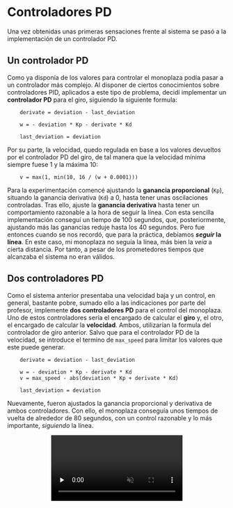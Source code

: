 # Controladores PD

Una vez obtenidas unas primeras sensaciones frente al sistema se pasó a la implementación de un controlador PD. 

## Un controlador PD

Como ya disponía de los valores para controlar el monoplaza podía pasar a un controlador más complejo. Al disponer de 
ciertos conocimientos sobre controladores PID, aplicados a este tipo de problema, decidí implementar un 
**controlador PD** para el giro, siguiendo la siguiente formula:

```
    derivate = deviation - last_deviation
    
    w = - deviation * Kp - derivate * Kd
    
    last_deviation = deviation
```

Por su parte, la velocidad, quedo regulada en base a los valores devueltos por el controlador PD del giro, de tal manera
que la velocidad mínima siempre fuese 1 y la máxima 10:

```
    v = max(1, min(10, 16 / (w + 0.0001)))
```

Para la experimentación comencé ajustando la **ganancia proporcional** (``Kp``), situando la ganancia derivativa (``Kd``) a 0, 
hasta tener unas oscilaciones controladas. Tras ello, ajuste la **ganancia derivativa** hasta tener un comportamiento
razonable a la hora de seguir la línea. Con esta sencilla implementación conseguí un tiempo de 100 segundos, que, 
posteriormente, ajustando más las ganancias reduje hasta los 40 segundos. Pero fue entonces cuando se
nos recordó, que para la práctica, debíamos **_seguir_ la línea**. En este caso, mi monoplaza no seguía la línea, más bien
la _veía_ a cierta distancia. 
Por tanto, a pesar de los prometedores tiempos que alcanzaba el sistema no eran válidos.

## Dos controladores PD

Como el sistema anterior presentaba una velocidad baja y un control, en general, bastante pobre, sumado ello a las
indicaciones por parte del profesor, implemente **dos controladores PD** para el control del monoplaza. Uno de estos 
controladores sería el encargado de calcular el **giro** y, el otro, el encargado de calcular la **velocidad**. Ambos,
utilizarían la formula del controlador de giro anterior. Salvo que para el controlador PD de la velocidad,
se introduce el termino de ``max_speed`` para limitar los valores que este puede generar.

```
    derivate = deviation - last_deviation
    
    w = - deviation * Kp - derivate * Kd
    v = max_speed - abs(deviation * Kp + derivate * Kd)
    
    last_deviation = deviation
```

Nuevamente, fueron ajustados la ganancia proporcional y derivativa de ambos controladores. Con ello, el monoplaza
conseguía unos tiempos de vuelta de alrededor de 80 segundos, con un control razonable y lo más importante,
_siguiendo_ la línea.

<div style="display:flex;justify-content: center;">
    <video muted controls style="width:60%" preload="none">
       <source src="assets/video/2.mp4" type="video/mp4">
    </video>
</div>